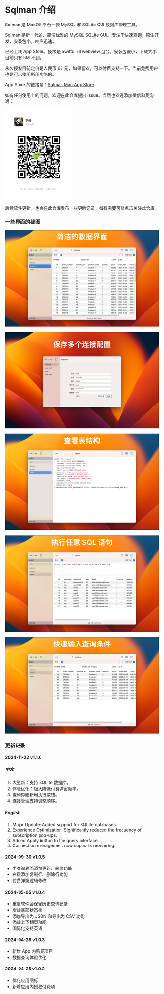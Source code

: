 # Sqlman 介绍

Sqlman 是 MacOS 平台一款 MySQL 和 SQLite GUI 数据库管理工具。

Sqlman 是新一代的、简洁优雅的 MySQL SQLite GUI。专注于快速查询。原生开发，安装包小，响应迅速。

已经上线 App Store。技术是 Swiftui 和 webview 组合。安装包很小，下载大小目前只有 5M 不到。

永久授权目前定价是人民币 68 元，如果喜欢，可以付费支持一下。当前免费用户也是可以使用所用功能的。

App Store 的链接是：[Sqlman Mac App Store](https://apps.apple.com/cn/app/sqlman-mysql-gui-%E6%95%B0%E6%8D%AE%E5%BA%93%E7%AE%A1%E7%90%86%E5%B7%A5%E5%85%B7/id6498632117?mt=12)

如有任何使用上的问题，欢迎在此仓库提出 Issue。当然也欢迎添加微信和我沟通：

<img src="./resources/wx.jpg" width="220px" alt="联系我" />

后续软件更新，也会在此仓库发布一些更新记录，如有需要可以点击关注此仓库。

### 一些界面的截图

![desc1](./resources/desc1.png)

![desc2](./resources/desc2.png)

![desc3](./resources/desc3.png)

![desc4](./resources/desc4.png)

![desc5](./resources/desc5.png)

### 更新记录

#### 2024-11-22 v1.1.0

##### 中文

1. 大更新：支持 SQLite 数据库。
2. 体验优化：极大降低付费弹窗频率。
3. 查询界面新增执行按钮。
4. 连接管理支持调整顺序。

##### English

1. Major Update: Added support for SQLite databases.
2. Experience Optimization: Significantly reduced the frequency of subscription pop-ups.
3. Added Apply button to the query interface.
4. Connection management now supports reordering.

#### 2024-09-30 v1.0.5

- 主查询界面添加更新、删除功能
- 右键添加复制行、删除行功能
- 付费弹窗逻辑修改

#### 2024-05-05 v1.0.4

- 重启软件会保留历史查询记录
- 增加底部状态栏
- 添加导出为 JSON 和导出为 CSV 功能
- 添加上下翻页功能
- 国际化支持英语

#### 2024-04-28 v1.0.3

- 新增 App 内购买项目
- 数据查询体验优化

#### 2024-04-25 v1.0.2

- 优化应用图标
- 新增应用内授权付费项
